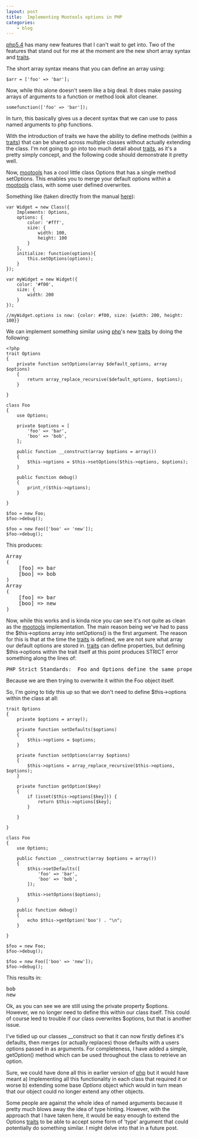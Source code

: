 ```yaml
---
layout: post
title:  Implementing Mootools options in PHP
categories:
    - blog
---
```

[php5.4][php] has many new features that I can't wait to get into. Two of the features that stand out for me at the moment are the new short array syntax and [traits][traits].

The short array syntax means that you can define an array using:

```
$arr = ['foo' => 'bar'];
```

Now, while this alone doesn't seem like a big deal. It does make passing arrays of arguments to a function or method look allot cleaner.

```
somefunction(['foo' => 'bar']);
```

In turn, this basically gives us a decent syntax that we can use to pass named arguments to php functions.

With the introduction of traits we have the ability to define methods (within a [traits][traits]) that can be shared across multiple classes without actually extending the class. I'm not going to go into too much detail about [traits][traits], as it's a pretty simply concept, and the following code should demonstrate it pretty well.

Now, [mootools][mootools] has a cool little class Options that has a single method setOptions. This enables you to merge your default options within a [mootools][mootools] class, with some user defined overwrites.

Something like (taken directly from the manual [here][options]):

```
var Widget = new Class({
    Implements: Options,
    options: {
        color: '#fff',
        size: {
            width: 100,
            height: 100
        }
    },
    initialize: function(options){
        this.setOptions(options);
    }
});
 
var myWidget = new Widget({
    color: '#f00',
    size: {
        width: 200
    }
});
 
//myWidget.options is now: {color: #f00, size: {width: 200, height: 100}}
```

We can implement something similar using [php][php]'s new [traits][traits] by doing the following:

```
<?php
trait Options
{
    private function setOptions(array $default_options, array $options)
    {
        return array_replace_recursive($default_options, $options);
    }

}

class Foo
{
    use Options;

    private $options = [
        'foo' => 'bar',
        'boo' => 'bob',
    ];

    public function __construct(array $options = array())
    {
        $this->options = $this->setOptions($this->options, $options);
    }

    public function debug()
    {
        print_r($this->options);
    }

}

$foo = new Foo;
$foo->debug();

$foo = new Foo(['boo' => 'new']);
$foo->debug();
```

This produces:

<pre>
Array
(
    [foo] => bar
    [boo] => bob
)
Array
(
    [foo] => bar
    [boo] => new
)
</pre>

Now, while this works and is kinda nice you can see it's not quite as clean as the [mootools][mootools] implementation. The main reason being we've had to pass the $this->options array into setOptions() is the first argument. The reason for this is that at the time the [traits][traits] is defined, we are not sure what array our default options are stored in. [traits][traits] can define properties, but defining $this->options within the trait itself at this point produces STRICT error something along the lines of:

<pre>
PHP Strict Standards:  Foo and Options define the same property ($options) in the composition of Foo.
</pre>

Because we are then trying to overwrite it within the Foo object itself.

So, I'm going to tidy this up so that we don't need to define $this->options within the class at all:

```
trait Options
{
    private $options = array();

    private function setDefaults($options)
    {
        $this->options = $options;
    }

    private function setOptions(array $options)
    {
        $this->options = array_replace_recursive($this->options, $options);
    }

    private function getOption($key)
    {
        if (isset($this->options[$key])) {
            return $this->options[$key];
        }

    }

}

class Foo
{
    use Options;

    public function __construct(array $options = array())
    {
        $this->setDefaults([
            'foo' => 'bar',
            'boo' => 'bob',
        ]);

        $this->setOptions($options);
    }

    public function debug()
    {
        echo $this->getOption('boo') . "\n";
    }

}

$foo = new Foo;
$foo->debug();

$foo = new Foo(['boo' => 'new']);
$foo->debug();
```

This results in:

<pre>
bob
new
</pre>

Ok, as you can see we are still using the private property $options. However, we no longer need to define this within our class itself. This could of course leed to trouble if our class overwrites $options, but that is another issue.

I've tidied up our classes __construct so that it can now firstly defines it's defaults, then merges (or actually replaces) those defaults with a users options passed in as arguments. For completeness, I have added a simple, getOption() method which can be used throughout the class to retrieve an option.

Sure, we could have done all this in earlier version of [php][php] but it would have meant a) Implementing all this functionality in each class that required it or worse b) extending some base <em>Options</em> object which would in turn mean that our object could no longer extend any other objects.

Some people are against the whole idea of named arguments because it pretty much blows away the idea of type hinting. However, with the approach that I have taken here, it would be easy enough to extend the Options [traits][traits] to be able to accept some form of 'type' argument that could potentially do something similar. I might delve into that in a future post.

[php]:      http://php.net
[traits]:   http://au.php.net/traits
[mootools]: http://mootools.net
[options]:  http://mootools.net/docs/core/Class/Class.Extras#Options:setOptions
